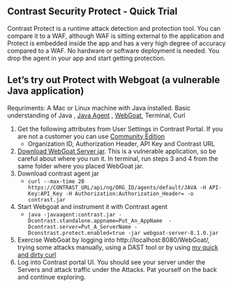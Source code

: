 ## Contrast Security Protect - Quick Trial

Contrast Protect is a runtime attack detection and protection tool. You can compare it to a WAF, although WAF is sitting external to the application and Protect is embedded inside the app and has a very high degree of accuracy compared to a WAF. No hardware or software deployment is needed. You drop the agent in your app and start getting protection.


## Let’s try out Protect with Webgoat (a vulnerable Java application)
Requriments: A Mac or Linux machine with Java installed. Basic understanding of Java , [Java Agent](https://www.developer.com/java/data/what-is-java-agent.html) , [WebGoat](https://github.com/WebGoat/WebGoat), Terminal, Curl

1. Get the following attributes from User Settings in Contrast Portal. If you are not a customer you can use [Community Edition](https://www.contrastsecurity.com/contrast-community-edition) 
    - Organization ID, Authorization Header, API Key and Contrast URL
2. [Download WebGoat Server jar](https://github.com/WebGoat/WebGoat/releases/download/v8.1.0/webgoat-server-8.1.0.jar). This is a vulnerable application, so be careful about where you run it. In terminal, run steps 3 and 4 from the same folder where you placed WebGoat jar. 
3. Download contrast agent jar
    - `curl --max-time 20 https://CONTRAST_URL/api/ng/ORG_ID/agents/default/JAVA -H API-Key:API_Key -H Authorization:Authorization_Header= -o contrast.jar`
4. Start Webgoat and instrument it with Contrast agent
    - `java -javaagent:contrast.jar -Dcontrast.standalone.appname=Put_An_AppName  -Dcontrast.server=Put_A_ServerName -Dconstrast.protect.enabled=true -jar webgoat-server-8.1.0.jar`
5. Exercise WebGoat by logging into http://localhost:8080/WebGoat/, trying some attacks manually, using a DAST tool or by using [my quick and dirty curl](webgoat-curl.md)
6. Log into Contrast portal UI. You should see your server under the Servers and attack traffic under the Attacks. Pat yourself on the back and continue exploring.

